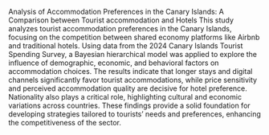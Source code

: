 Analysis of Accommodation Preferences in the Canary Islands: A Comparison between Tourist
accommodation and Hotels
This study analyzes tourist accommodation preferences in
the Canary Islands, focusing on the competition between
shared economy platforms like Airbnb and traditional hotels. Using data from the 2024 Canary Islands Tourist
Spending Survey, a Bayesian hierarchical model was applied to explore the influence of demographic, economic,
and behavioral factors on accommodation choices. The results indicate that longer stays and digital channels significantly favor tourist accommodations, while price sensitivity
and perceived accommodation quality are decisive for hotel preference. Nationality also plays a critical role, highlighting cultural and economic variations across countries.
These findings provide a solid foundation for developing
strategies tailored to tourists’ needs and preferences, enhancing the competitiveness of the sector.
